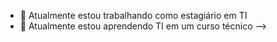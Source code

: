 - 🔭 Atualmente estou trabalhando como estagiário em TI
- 🌱 Atualmente estou aprendendo TI em um curso técnico
-->

